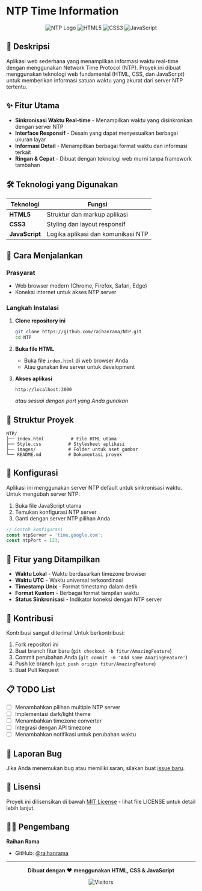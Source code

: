 # NTP Time Information

<div align="center">

![NTP Logo](https://img.shields.io/badge/NTP-Time%20Sync-blue?style=for-the-badge&logo=clock&logoColor=white)
![HTML5](https://img.shields.io/badge/HTML5-E34F26?style=for-the-badge&logo=html5&logoColor=white)
![CSS3](https://img.shields.io/badge/CSS3-1572B6?style=for-the-badge&logo=css3&logoColor=white)
![JavaScript](https://img.shields.io/badge/JavaScript-F7DF1E?style=for-the-badge&logo=javascript&logoColor=black)

</div>

## 📝 Deskripsi

Aplikasi web sederhana yang menampilkan informasi waktu real-time dengan menggunakan Network Time Protocol (NTP). Proyek ini dibuat menggunakan teknologi web fundamental (HTML, CSS, dan JavaScript) untuk memberikan informasi satuan waktu yang akurat dari server NTP tertentu.

## ✨ Fitur Utama

- **Sinkronisasi Waktu Real-time** - Menampilkan waktu yang disinkronkan dengan server NTP
- **Interface Responsif** - Desain yang dapat menyesuaikan berbagai ukuran layar
- **Informasi Detail** - Menampilkan berbagai format waktu dan informasi terkait
- **Ringan & Cepat** - Dibuat dengan teknologi web murni tanpa framework tambahan

## 🛠️ Teknologi yang Digunakan

| Teknologi | Fungsi |
|-----------|--------|
| **HTML5** | Struktur dan markup aplikasi |
| **CSS3** | Styling dan layout responsif |
| **JavaScript** | Logika aplikasi dan komunikasi NTP |

## 🚀 Cara Menjalankan

### Prasyarat
- Web browser modern (Chrome, Firefox, Safari, Edge)
- Koneksi internet untuk akses NTP server

### Langkah Instalasi

1. **Clone repository ini**
   ```bash
   git clone https://github.com/raihanrama/NTP.git
   cd NTP
   ```

2. **Buka file HTML**
   - Buka file `index.html` di web browser Anda
   - Atau gunakan live server untuk development

3. **Akses aplikasi**
   ```
   http://localhost:3000
   ```
   *atau sesuai dengan port yang Anda gunakan*

## 📁 Struktur Proyek

```
NTP/
├── index.html          # File HTML utama
├── Style.css          # Stylesheet aplikasi
├── images/            # Folder untuk aset gambar
└── README.md          # Dokumentasi proyek
```

## 🔧 Konfigurasi

Aplikasi ini menggunakan server NTP default untuk sinkronisasi waktu. Untuk mengubah server NTP:

1. Buka file JavaScript utama
2. Temukan konfigurasi NTP server
3. Ganti dengan server NTP pilihan Anda

```javascript
// Contoh konfigurasi
const ntpServer = 'time.google.com';
const ntpPort = 123;
```

## 🎯 Fitur yang Ditampilkan

- **Waktu Lokal** - Waktu berdasarkan timezone browser
- **Waktu UTC** - Waktu universal terkoordinasi
- **Timestamp Unix** - Format timestamp dalam detik
- **Format Kustom** - Berbagai format tampilan waktu
- **Status Sinkronisasi** - Indikator koneksi dengan NTP server

## 🤝 Kontribusi

Kontribusi sangat diterima! Untuk berkontribusi:

1. Fork repositori ini
2. Buat branch fitur baru (`git checkout -b fitur/AmazingFeature`)
3. Commit perubahan Anda (`git commit -m 'Add some AmazingFeature'`)
4. Push ke branch (`git push origin fitur/AmazingFeature`)
5. Buat Pull Request

## 📋 TODO List

- [ ] Menambahkan pilihan multiple NTP server
- [ ] Implementasi dark/light theme
- [ ] Menambahkan timezone converter
- [ ] Integrasi dengan API timezone
- [ ] Menambahkan notifikasi untuk perubahan waktu

## 🐛 Laporan Bug

Jika Anda menemukan bug atau memiliki saran, silakan buat [issue baru](https://github.com/raihanrama/NTP/issues/new).

## 📄 Lisensi

Proyek ini dilisensikan di bawah [MIT License](LICENSE) - lihat file LICENSE untuk detail lebih lanjut.

## 👨‍💻 Pengembang

**Raihan Rama**
- GitHub: [@raihanrama](https://github.com/raihanrama)

---

<div align="center">

**Dibuat dengan** ❤️ **menggunakan HTML, CSS & JavaScript**

![Visitors](https://visitor-badge.laobi.icu/badge?page_id=raihanrama.NTP)

</div>
